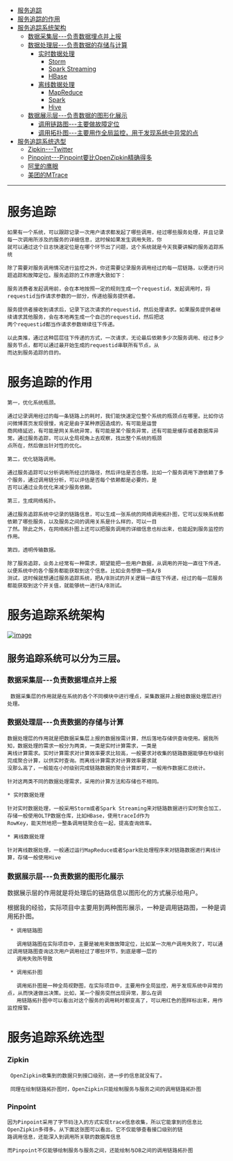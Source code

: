 
* [服务追踪](#服务追踪)
* [服务追踪的作⽤](#服务追踪的作⽤)
* [服务追踪系统架构](#服务追踪系统架构)
  * [数据采集层---负责数据埋点并上报](#数据采集层---负责数据埋点并上报)
  * [数据处理层---负责数据的存储与计算](#数据处理层---负责数据的存储与计算)
    * [实时数据处理]()
      * [Storm]()
      * [Spark Streaming]()
      * [HBase]()
    * [离线数据处理]()
      * [MapReduce]()
      * [Spark]()
      * [Hive]()
  * [数据展示层---负责数据的图形化展示](#数据展示层---负责数据的图形化展示)
    * [调⽤链路图---主要做故障定位]()
    * [调⽤拓扑图---主要⽤作全局监控，⽤于发现系统中异常的点]()
* [服务追踪系统选型](#服务追踪系统选型)
  * [Zipkin---Twitter](#Zipkin)
  * [Pinpoint---Pinpoint要⽐OpenZipkin精确得多](#Pinpoint)
  * [阿里的鹰眼](#阿里的鹰眼)
  * [美团的MTrace](#美团的MTrace等)

---

# 服务追踪
    如果有⼀个系统，可以跟踪记录⼀次⽤户请求都发起了哪些调⽤，经过哪些服务处理，并且记录每⼀次调⽤所涉及的服务的详细信息，这时候如果发⽣调⽤失败，你
    就可以通过这个⽇志快速定位是在哪个环节出了问题，这个系统就是今天我要讲解的服务追踪系统
    
    除了需要对服务调⽤情况进⾏监控之外，你还需要记录服务调⽤经过的每⼀层链路，以便进⾏问题追踪和故障定位。服务追踪的⼯作原理⼤致如下：
    
    服务消费者发起调⽤前，会在本地按照⼀定的规则⽣成⼀个requestid，发起调⽤时，将requestid当作请求参数的⼀部分，传递给服务提供者。
    
    服务提供者接收到请求后，记录下这次请求的requestid，然后处理请求。如果服务提供者继续请求其他服务，会在本地再⽣成⼀个⾃⼰的requestid，然后把这
    两个requestid都当作请求参数继续往下传递。
    
    以此类推，通过这种层层往下传递的⽅式，⼀次请求，⽆论最后依赖多少次服务调⽤、经过多少服务节点，都可以通过最开始⽣成的requestid串联所有节点，从
    ⽽达到服务追踪的⽬的。

# 服务追踪的作⽤

    第⼀，优化系统瓶颈。
    
    通过记录调⽤经过的每⼀条链路上的耗时，我们能快速定位整个系统的瓶颈点在哪⾥。⽐如你访问微博⾸⻚发现很慢，肯定是由于某种原因造成的，有可能是运营
    商⽹络延迟，有可能是⽹关系统异常，有可能是某个服务异常，还有可能是缓存或者数据库异常。通过服务追踪，可以从全局视⻆上去观察，找出整个系统的瓶颈
    点所在，然后做出针对性的优化。
    
    第⼆，优化链路调⽤。
    
    通过服务追踪可以分析调⽤所经过的路径，然后评估是否合理。⽐如⼀个服务调⽤下游依赖了多个服务，通过调⽤链分析，可以评估是否每个依赖都是必要的，是
    否可以通过业务优化来减少服务依赖。
    
    第三，⽣成⽹络拓扑。
    
    通过服务追踪系统中记录的链路信息，可以⽣成⼀张系统的⽹络调⽤拓扑图，它可以反映系统都依赖了哪些服务，以及服务之间的调⽤关系是什么样的，可以⼀⽬
    了然。除此之外，在⽹络拓扑图上还可以把服务调⽤的详细信息也标出来，也能起到服务监控的作⽤。
    
    第四，透明传输数据。
    
    除了服务追踪，业务上经常有⼀种需求，期望能把⼀些⽤户数据，从调⽤的开始⼀直往下传递，以便系统中的各个服务都能获取到这个信息。⽐如业务想做⼀些A/B
    测试，这时候就想通过服务追踪系统，把A/B测试的开关逻辑⼀直往下传递，经过的每⼀层服务都能获取到这个开关值，就能够统⼀进⾏A/B测试。
    
# 服务追踪系统架构

  <a href="https://ibb.co/d41xt1Z"><img src="https://i.ibb.co/zVjDFjd/image.jpg" alt="image" border="0"></a>
  
  
##  服务追踪系统可以分为三层。
    
  ### 数据采集层---负责数据埋点并上报
  
     数据采集层的作⽤就是在系统的各个不同模块中进⾏埋点，采集数据并上报给数据处理层进⾏处理。
  
  
  ### 数据处理层---负责数据的存储与计算
  
    数据处理层的作⽤就是把数据采集层上报的数据按需计算，然后落地存储供查询使⽤。据我所知，数据处理的需求⼀般分为两类，⼀类是实时计算需求，⼀类是
    离线计算需求。实时计算需求对计算效率要求⽐较⾼，⼀般要求对收集的链路数据能够在秒级别完成聚合计算，以供实时查询。⽽离线计算需求对计算效率要求就
    没那么⾼了，⼀般能在⼩时级别完成链路数据的聚合计算即可，⼀般⽤作数据汇总统计。
    
    针对这两类不同的数据处理需求，采⽤的计算⽅法和存储也不相同。
    
    * 实时数据处理
    
    针对实时数据处理，⼀般采⽤Storm或者Spark Streaming来对链路数据进⾏实时聚合加⼯，存储⼀般使⽤OLTP数据仓库，⽐如HBase，使⽤traceId作为
    RowKey，能天然地把⼀整条调⽤链聚合在⼀起，提⾼查询效率。
    
    * 离线数据处理
    
    针对离线数据处理，⼀般通过运⾏MapReduce或者Spark批处理程序来对链路数据进⾏离线计算，存储⼀般使⽤Hive
  
  
  ### 数据展示层---负责数据的图形化展示
  
  数据展示层的作⽤就是将处理后的链路信息以图形化的⽅式展示给⽤户。
  
  根据我的经验，实际项⽬中主要⽤到两种图形展示，⼀种是调⽤链路图，⼀种是调⽤拓扑图。
  
     * 调⽤链路图
       
       调⽤链路图在实际项⽬中，主要是被⽤来做故障定位，⽐如某⼀次⽤户调⽤失败了，可以通过调⽤链路图查询这次⽤户调⽤经过了哪些环节，到底是哪⼀层的
       调⽤失败所导致
  
     * 调⽤拓扑图
  
       调⽤拓扑图是⼀种全局视野图，在实际项⽬中，主要⽤作全局监控，⽤于发现系统中异常的点，从⽽快速做出决策。⽐如，某⼀个服务突然出现异常，那么在调
       ⽤链路拓扑图中可以看出对这个服务的调⽤耗时都变⾼了，可以⽤红⾊的图样标出来，⽤作监控报警。
       
       
# 服务追踪系统选型

### Zipkin
     
     OpenZipkin收集到的数据只到接⼝级别，进⼀步的信息就没有了。
     
     同理在绘制链路拓扑图时，OpenZipkin只能绘制服务与服务之间的调⽤链路拓扑图
     
### Pinpoint

    因为Pinpoint采⽤了字节码注⼊的⽅式实现trace信息收集，所以它能拿到的信息⽐OpenZipkin多得多。从下⾯这张图可以看出，它不仅能够查看接⼝级别的链
    路调⽤信息，还能深⼊到调⽤所关联的数据库信息
    
    ⽽Pinpoint不仅能够绘制服务与服务之间，还能绘制与DB之间的调⽤链路拓扑图
